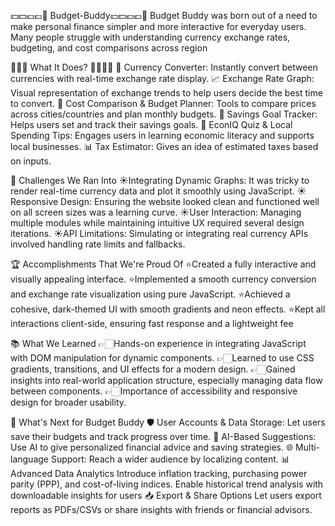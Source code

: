 💴💵💶💷💸 Budget-Buddy💴💵💶💷💸
Budget Buddy was born out of a need to make personal finance simpler and more interactive for everyday users. Many people struggle with understanding currency exchange rates, budgeting, and cost comparisons across region
      
 💭💭💭 What It Does? 💭💭💭💭
💱 Currency Converter: Instantly convert between currencies with real-time exchange rate display.
📈 Exchange Rate Graph: Visual representation of exchange trends to help users decide the best time to convert.
🧮 Cost Comparison & Budget Planner: Tools to compare prices across cities/countries and plan monthly budgets.
🎯 Savings Goal Tracker: Helps users set and track their savings goals.
🧠 EconIQ Quiz & Local Spending Tips: Engages users in learning economic literacy and supports local businesses.
📊 Tax Estimator: Gives an idea of estimated taxes based on inputs.

🚧 Challenges We Ran Into
☀️Integrating Dynamic Graphs: It was tricky to render real-time currency data and plot it smoothly using JavaScript.
☀️Responsive Design: Ensuring the website looked clean and functioned well on all screen sizes was a learning curve.
☀️User Interaction: Managing multiple modules while maintaining intuitive UX required several design iterations.
☀️API Limitations: Simulating or integrating real currency APIs involved handling rate limits and fallbacks.

🏆 Accomplishments That We're Proud Of
⭐️Created a fully interactive and visually appealing interface.
⭐️Implemented a smooth currency conversion and exchange rate visualization using pure JavaScript.
⭐️Achieved a cohesive, dark-themed UI with smooth gradients and neon effects.
⭐️Kept all interactions client-side, ensuring fast response and a lightweight fee

📚 What We Learned
👉🏻Hands-on experience in integrating JavaScript with DOM manipulation for dynamic components.
👉🏻Learned to use CSS gradients, transitions, and UI effects for a modern design.
👉🏻Gained insights into real-world application structure, especially managing data flow between components.
👉🏻Importance of accessibility and responsive design for broader usability.

🚀 What's Next for Budget Buddy
🛡️ User Accounts & Data Storage: Let users save their budgets and track progress over time.
💬 AI-Based Suggestions: Use AI to give personalized financial advice and saving strategies.
🌐 Multi-language Support: Reach a wider audience by localizing content.
📊 Advanced Data Analytics
Introduce inflation tracking, purchasing power parity (PPP), and cost-of-living indices.
Enable historical trend analysis with downloadable insights for users
📥 Export & Share Options
 Let users export reports as PDFs/CSVs or share insights with friends or  financial advisors.
